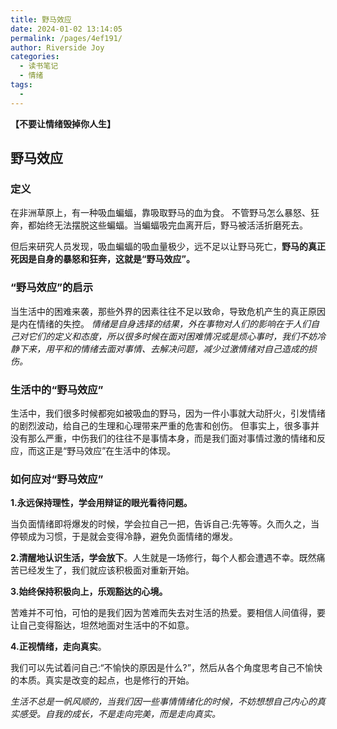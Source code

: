 ```yaml
---
title: 野马效应
date: 2024-01-02 13:14:05
permalink: /pages/4ef191/
author: Riverside Joy
categories:
  - 读书笔记
  - 情绪
tags:
  - 
---
```

**【不要让情绪毁掉你人生】** 

## **野马效应** 

### 定义

在非洲草原上，有一种吸血蝙蝠，靠吸取野马的血为食。 不管野马怎么暴怒、狂奔，都始终无法摆脱这些蝙蝠。当蝙蝠吸完血离开后，野马被活活折磨死去。

 但后来研究人员发现，吸血蝙蝠的吸血量极少，远不足以让野马死亡，**野马的真正死因是自身的暴怒和狂奔，这就是“野马效应”。**

###  **“野马效应”的启示** 

当生活中的困难来袭，那些外界的因素往往不足以致命，导致危机产生的真正原因是内在情绪的失控。 *情绪是自身选择的结果，外在事物对人们的影响在于人们自己对它们的定义和态度，所以很多时候在面对困难情况或是烦心事时，我们不妨冷静下来，用平和的情绪去面对事情、去解决问题，减少过激情绪对自己造成的损伤。* 

### **生活中的“野马效应”** 

生活中，我们很多时候都宛如被吸血的野马，因为一件小事就大动肝火，引发情绪的剧烈波动，给自己的生理和心理带来严重的危害和创伤。 但事实上，很多事并没有那么严重，中伤我们的往往不是事情本身，而是我们面对事情过激的情绪和反应，而这正是“野马效应”在生活中的体现。 

### **如何应对“野马效应”**

 **1.永远保持理性，学会用辩证的眼光看待问题。**

当负面情绪即将爆发的时候，学会拉自己一把，告诉自己:先等等。久而久之，当停顿成为习惯，于是就会变得冷静，避免负面情绪的爆发。

**2.清醒地认识生活，学会放下**。人生就是一场修行，每个人都会遭遇不幸。既然痛苦已经发生了，我们就应该积极面对重新开始。

**3.始终保持积极向上，乐观豁达的心境。**

苦难并不可怕，可怕的是我们因为苦难而失去对生活的热爱。要相信人间值得，要让自己变得豁达，坦然地面对生活中的不如意。

**4.正视情绪，走向真实**。

我们可以先试着问自己:“不愉快的原因是什么?”，然后从各个角度思考自己不愉快的本质。真实是改变的起点，也是修行的开始。

*生活不总是一帆风顺的，当我们因一些事情情绪化的时候，不妨想想自己内心的真实感受。自我的成长，不是走向完美，而是走向真实。*